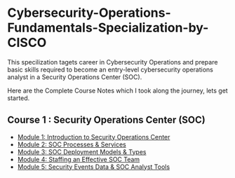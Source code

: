 # Cybersecurity-Operations-Fundamentals-Specialization-by-CISCO

This specilization tagets career in Cybersecurity Operations and prepare basic skills required to become an entry-level cybersecurity operations analyst in a Security Operations Center (SOC).

Here are the Complete Course Notes which I took along the journey, lets get started.

## Course 1 : Security Operations Center (SOC)

- [Module 1: Introduction to Security Operations Center](Course1_SOC/module1.md)
- [Module 2: SOC Processes & Services](Course1_SOC/module2.md)
- [Module 3: SOC Deployment Models & Types](Course1_SOC/module3.md)
- [Module 4: Staffing an Effective SOC Team](Course1_SOC/module4.md)
- [Module 5: Security Events Data & SOC Analyst Tools](Course1_SOC/module5.md)
